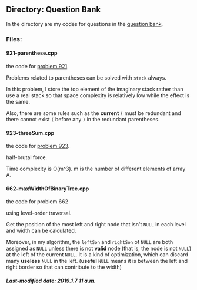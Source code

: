 ## Directory: Question Bank

In the directory are my codes for questions in the [question bank](https://leetcode-cn.com/problemset/all/).

### Files:

#### 921-parenthese.cpp

the code for [problem 921](https://leetcode-cn.com/problems/minimum-add-to-make-parentheses-valid/).

Problems related to parentheses can be solved with `stack` always.

In this problem, I store the top element of the imaginary stack rather than use a real stack so that space complexity is relatively low while the effect is the same.

Also, there are some rules such as the **current** `(` must be redundant and there cannot exist `(` before any `)` in the redundant parentheses.

#### 923-threeSum.cpp

the code for [problem 923](https://leetcode-cn.com/problems/3sum-with-multiplicity/).

half-brutal force.

Time complexity is O(m^3). m is the number of different elements of array A.

#### 662-maxWidthOfBinaryTree.cpp

the code for problem 662

using level-order traversal.

Get the position of the most left and right node that isn't `NULL` in each level and width can be calculated.

Moreover, in my algorithm, the `leftSon` and `rightSon` of `NULL` are both assigned as `NULL` unless there is not **valid** node (that is, the node is not `NULL`) at the left of the current `NULL`. It is a kind of optimization, which can discard many **useless** `NULL` in the left. (**useful** `NULL` means it is between the left and right border so that can contribute to the width)

##### Last-modified date: 2019.1.7 11 a.m.

